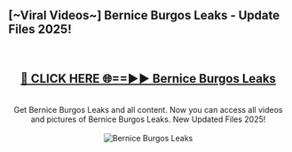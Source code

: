 <h2>[~Viral Videos~] Bernice Burgos Leaks - Update Files 2025!</h2>
<br>
<div align="center">
<h2><a href="https://betterlinks.top/A2PfLJ" rel="nofollow">🔴 CLICK HERE 🌐==►► Bernice Burgos Leaks</a></h2>
<br>
Get Bernice Burgos Leaks and all content. Now you can access all videos and pictures of Bernice Burgos Leaks. New Updated Files 2025!
<br>
<br>
<a href="https://betterlinks.top/A2PfLJ" rel="nofollow" data-target="animated-image.originalLink"><img src="https://i.ibb.co.com/WyWwxjT/player-gif2.gif" alt="Bernice Burgos Leaks" style="max-width: 100%; display: inline-block;" data-target="animated-image.originalImage"></a>
</div>
<br>
